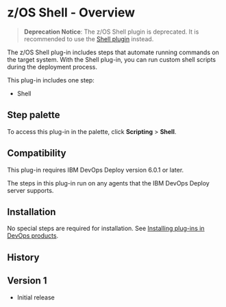 
# z/OS Shell - Overview

> **Deprecation Notice**: The z/OS Shell plugin is deprecated. It is recommended to use the [Shell plugin](../Shell/README.md) instead.

The z/OS Shell plug-in includes steps that automate running commands on the target system. With the Shell plug-in, you can run custom shell scripts during the deployment process.

This plug-in includes one step:

* Shell


## Step palette

To access this plug-in in the palette, click **Scripting** > **Shell**.

## Compatibility

This plug-in requires IBM DevOps Deploy version 6.0.1 or later.

The steps in this plug-in run on any agents that the IBM DevOps Deploy server supports.

## Installation

No special steps are required for installation. See [Installing plug-ins in DevOps products](https://community.ibm.com/community/user/wasdevops/blogs/laurel-dickson-bull1/2022/06/13/install-plugins).

## History

## Version 1

* Initial release




